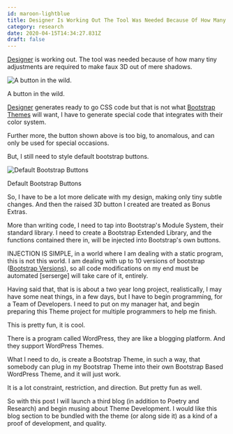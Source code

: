 ```yaml
---
id: maroon-lightblue
title: Designer Is Working Out The Tool Was Needed Because Of How Many Tiny Adjustments Are Required To Make Faux 3 D Out Of Mere Shado
category: research
date: 2020-04-15T14:34:27.831Z
draft: false
---
```


[Designer][1] is working out. The tool was needed because of how many tiny adjustments are required to make faux 3D out of mere shadows.

![A button in the wild.](research/button.png)

A button in the wild.

[Designer][2] generates ready to go CSS code but that is not what [Bootstrap Themes][3] will want, I have to generate special code that integrates with their color system.

Further more, the button shown above is too big, to anomalous, and can only be used for special occasions.

But, I still need to style default bootstrap buttons.

![Default Bootstrap Buttons](research/bb.png)

Default Bootstrap Buttons

So, I have to be a lot more delicate with my design, making only tiny subtle changes. And then the raised 3D button I created are treated as Bonus Extras.

More than writing code, I need to tap into Bootstrap's Module System, their standard library. I need to create a Bootstrap Extended Library, and the functions contained there in, will be injected into Bootstrap's own buttons.

INJECTION IS SIMPLE, in a world where I am dealing with a static program, this is not this world. I am dealing with up to 10 versions of bootstrap ([Bootstrap Versions][4]), so all code modifications on my end must be automated \[serserge\] will take care of it, entirely.

Having said that, that is is about a two year long project, realistically, I may have some neat things, in a few days, but I have to begin programming, for a Team of Developers. I need to put on my manager hat, and begin preparing this Theme project for multiple programmers to help me finish.

This is pretty fun, it is cool.

There is a program called WordPress, they are like a blogging platform. And they support WordPress Themes.

What I need to do, is create a Bootstrap Theme, in such a way, that somebody can plug in my Bootstrap Theme into their own Bootstrap Based WordPress Theme, and it will just work.

It is a lot constraint, restriction, and direction. But pretty fun as well.

So with this post I will launch a third blog (in addition to Poetry and Research) and begin musing about Theme Development. I would like this blog section to be bundled with the theme (or along side it) as a kind of a proof of development, and quality.

[1]: /designer
[2]: /designer
[3]: https://themes.getbootstrap.com/
[4]: https://getbootstrap.com/docs/versions/